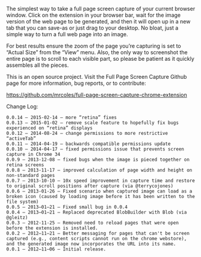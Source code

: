 The simplest way to take a full page screen capture of your current browser window. Click on the extension in your browser bar, wait for the image version of the web page to be generated, and then it will open up in a new tab that you can save-as or just drag to your desktop. No bloat, just a simple way to turn a full web page into an image.

For best results ensure the zoom of the page you’re capturing is set to “Actual Size” from the “View” menu. Also, the only way to screenshot the entire page is to scroll to each visible part, so please be patient as it quickly assembles all the pieces.

This is an open source project. Visit the Full Page Screen Capture Github page for more information, bug reports, or to contribute:

https://github.com/mrcoles/full-page-screen-capture-chrome-extension


Change Log:

```
0.0.14 — 2015-02-14 — more “retina” fixes
0.0.13 — 2015-01-02 — remove scale feature to hopefully fix bugs experienced on “retina” displays
0.0.12 — 2014-08-24 — change permissions to more restrictive “activeTab”
0.0.11 — 2014-04-19 — backwards compatible permissions update
0.0.10 — 2014-04-17 — fixed permissions issue that prevents screen capture in Chrome 34
0.0.9 — 2013-12-08 — fixed bugs when the image is pieced together on retina screens
0.0.8 — 2013-11-17 — improved calculation of page width and height on non-standard pages
0.0.7 — 2013-10-10 — 10x speed improvement in capture time and restore to original scroll positions after capture (via @terrycojones)
0.0.6 — 2013-01-26 — Fixed scenario when captured image can load as a broken icon (caused by loading image before it has been written to the file system)
0.0.5 — 2013–01–21 — Fixed small bug in 0.0.4
0.0.4 — 2013–01–21 — Replaced deprecated BlobBuilder with Blob (via @gleitz)
0.0.3 — 2012-11-25 — Removed need to reload pages that were open before the extension is installed.
0.0.2 — 2012–11–21 — Better messaging for pages that can't be screen captured (e.g., content scripts cannot run on the chrome webstore), and the generated image now incorporates the URL into its name.
0.0.1 — 2012–11–06 — Initial release.
```
